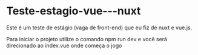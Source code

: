 # Teste-estagio-vue---nuxt

Este é um teste de estágio (vaga de front-end) que eu fiz de nuxt e vue.js.

Para iniciar o projeto utilize o comando npm run dev e você será direcionado ao index.vue onde começa o jogo

